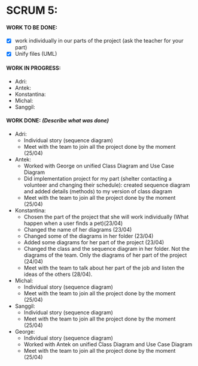 # SCRUM 5:
#### WORK TO BE DONE:

 - [X] work individually in our parts of the project (ask the teacher for your part)
 - [X] Unify files (UML)

#### WORK IN PROGRESS:

* Adri:
* Antek:
* Konstantina:
* Michal: 
* Sanggil:

#### WORK DONE: *(Describe what was done)*

 * Adri:
   - Individual story (sequence diagram)
   - Meet with the team to join all the project done by the moment (25/04)
 * Antek:
   - Worked with George on unified Class Diagram and Use Case Diagram
   - Did implementation project for my part (shelter contacting a volunteer and changing their schedule): created sequence diagram and          added details (methods) to my version of class diagram
   - Meet with the team to join all the project done by the moment (25/04)
 * Konstantina:
   - Chosen the part of the project that she will work individually (What happen when a user finds a pet)(23/04)
   - Changed the name of her diagrams (23/04)
   - Changed some of the diagrams in her folder (23/04)
   - Added some diagrams for her part of the project (23/04)
   - Changed the class and the sequence diagram in her folder. Not the diagrams of the team. Only the diagrams
   of her part of the project (24/04)
   - Meet with the team to talk about her part of the job and listen the ideas of the others (28/04).
 * Michal: 
   - Individual story (sequence diagram)
   - Meet with the team to join all the project done by the moment (25/04)
 * Sanggil:
   - Individual story (sequence diagram)
   - Meet with the team to join all the project done by the moment (25/04)
 * George:
   - Individual story (sequence diagram)
   - Worked with Antek on unified Class Diagram and Use Case Diagram
   - Meet with the team to join all the project done by the moment (25/04)
